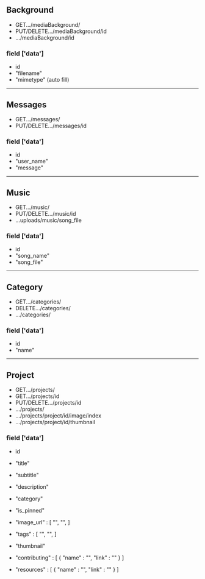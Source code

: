 ## Background

- GET.../mediaBackground/
- PUT/DELETE.../mediaBackground/id
- .../mediaBackground/id

### field ['data']
- id
- "filename"
- "mimetype" (auto fill)

---

## Messages
- GET.../messages/
- PUT/DELETE.../messages/id

### field ['data']
- id
- "user_name"
- "message"

---

## Music
- GET.../music/
- PUT/DELETE.../music/id
- ...uploads/music/song_file

### field ['data']
- id
- "song_name"
- "song_file"

---

## Category
- GET.../categories/
- DELETE.../categories/
- .../categories/

### field ['data']
- id
- "name"

---

## Project
- GET.../projects/
- GET.../projects/id
- PUT/DELETE.../projects/id
- .../projects/
- .../projects/project/id/image/index
- .../projects/project/id/thumbnail

### field ['data']
- id
- "title"
- "subtitle"
- "description"
- "category"
- "is_pinned"
- "image_url" : [
                    "",
                    "",
                ]

- "tags" : 
            [
                "",
                "",
            ]

- "thumbnail"
- "contributing" : 
                    [
                        {
                            "name" : "",
                            "link" : ""
                        }
                    ]

- "resources" : 
                [
                    {
                        "name" : "",
                        "link" : ""
                    }
                ]